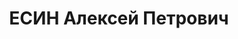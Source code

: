 ---
title: ЕСИН Алексей Петрович
description: 'Род. в 1900, русский. Проживал: Горьковская обл., Кулебакский р-н, с.
  Липня. Токарь механического цеха Мордовщиковского судо-мостового завода

  Арестован 29.06.1936. Обв. по ст. 17-58-8, 58-11. Приговор: ВК ВС СССР – к 8 г.
  тюремного заключения, 5 г. п/п. Освобожден 10.08.46 г'
---